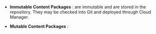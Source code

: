   - **Immutable Content Packages** : are immutable and are stored in the repository. They may be checked into Git and deployed through Cloud Manager.

  - **Mutable Content Packages** : 
